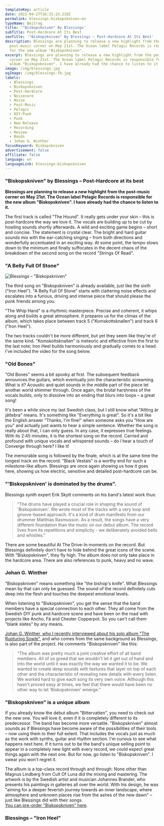 ```yaml
---
templateKey: article
date: 2021-04-27T16:31:23.218Z
permalink: blessings-biskopskniven-en
typeName: Beitrag
title: '"Biskopskniven" By Blessings'
subTitle: Post-Hardcore At Its Best
seoTitle: '"Biskopskniven" By Blessings – Post-Hardcore At Its Best'
description: Blessings are planning to release a new highlight from the
  post-music corner on May 21st. The Ocean label Pelagic Records is responsible
  for the new album "Biskopskniven".
excerpt: Blessings are planning to release a new highlight from the post-music
  corner on May 21st. The Ocean label Pelagic Records is responsible for the new
  album "Biskopskniven". I have already had the chance to listen to it.
image: /img/blessings.jpg
ogImage: /img/blessings-fb.jpg
labels:
  - Blessings
  - Biskopskniven
  - Post-Hardcore
  - Noisecore
  - Noise
  - Post-Music
  - Pelagic
  - DIY-Punk
  - Punk
  - New Release
  - Recording
  - Review
  - Bands
  - Johan G. Winther
focusKeyword: Biskopskniven
advertisement: false
affiliate: false
language: en
languageLink: blessings-biskopskniven
---
```

### "Biskopskniven" by Blessings – Post-Hardcore at its best

**Blessings are planning to release a new highlight from the post-music corner on May 21st. The Ocean label Pelagic Records is responsible for the new album "Biskopskniven". I have already had the chance to listen to it.**

The first track is called "The Hound". It really gets under your skin – this is post-hardcore the way we love it. The vocals are building up to be cut by howling sounds shortly afterwards. A wild and exciting game begins – short and concise. The statement is crystal clear. The bright and hard guitar sounds mix with the ear-catching singing – from both directions and wonderfully accentuated in an exciting way. At some point, the tempo slows down to the minimum and finally suffocates in the decent chaos of the breakdown of the second song on the record "Strings Of Read".

### "A Belly Full Of Stone"

![Blessings – "Biskopskniven"](/img/blessings-biskopskniven-cover.jpeg "Blessings – \"Biskopskniven\"")

The third song on "Biskopskniven" is already available, just like the sixth ("Iron Heel"). "A Belly Full Of Stone" starts with clattering noise effects and escalates into a furious, driving and intense piece that should please the punk friends among you.

"The Whip Hand" is a rhythmic masterpiece. Precise and coherent, it whips along and builds a great atmosphere. It prepares us for the climax of the album, which takes place between track 5 ("Komskottsknallen") and track 6 ("Iron Heel").

The two tracks couldn't be more different, but yet they seem like they're of the same kind. "Komskottsknallen" is meteoric and effective from the first to the last note; Iron Heel builds harmoniously and gradually comes to a head. I've included the video for the song below.

### "Old Bones"

"Old Bones" seems a bit spooky at first. The subsequent feedback announces the guitars, which eventually join the characteristic screaming. What is it? Acoustic and quiet sounds in the middle part of the piece let another world shimmer through. Once again, the brutal harshness of the vocals builds, only to dissolve into an ending that blurs into loops – a great song!

It's been a while since my last Swedish class, but I still know what "Allting är jättebra" means. It's something like "Everything is great". So it's a bit like the English answer "Thanks, I'm fine!" when someone asks you "How are you" and actually just wants to hear a simple sentence. Whether the song is really about that, I can only guess. In any case, it expresses true feelings. With its 2:45 minutes, it is the shortest song on the record. Carried and profound with unique vocals and whispered sounds – do I hear a touch of Converge through here? I like it!

The memorable song is followed by the finale, which is at the same time the longest track on the record. "Black Vestals" is a worthy end for such a milestone-like album. Blessings are once again showing us how it goes here, showing us how electric, sensitive and detailed post-hardcore can be.

### "'Biskopskniven' is dominated by the drums".

Blessings synth expert Erik Skytt comments on his band's latest work thus:

> "The drums have played a crucial role in shaping the sound of 'Biskopskniven'. We wrote most of the tracks with a very loop and groove-based approach. It's a kind of drum manifesto from our drummer Matthias Rasmusson. As a result, the songs have a very different foundation than the music on our debut album. The record lives from its repetitions and simplicity - we deliberately avoided bells and whistles."

There are some beautiful At The Drive-In moments on the record. But Blessings definitely don't have to hide behind the great icons of the scene. With "Biskopskniven", they fly high. The album does not only take place in the hardcore area. There are also references to punk, heavy and no wave.

### Johan G. Winther

"Biskopskniven" means something like "the bishop's knife". What Blessings mean by that can only be guessed. The sound of the record definitely cuts deep into the flesh and touches the deepest emotional levels.

When listening to "Biskopskniven", you get the sense that the band members have a special connection to each other. They all come from the Swedish DIY punk and hardcore scene and have been on the road with projects like Ancho, Fä and Chester Copperpot. So you can't call them "blank slates" by any means.

[Johan G. Winther, who I recently interviewed about his solo album "The Rupturing Sowle"](http://cardamonchai.com/2021/03/johan-g-winther-interview/), and who comes from the same background as Blessings, is also part of the project. He comments "Biskopskniven" like this:

> "The album was pretty much a joint creative effort of all band members. All of us greed that we wouldn't let it get out of hand and into the world until it was exactly the way we wanted it to be. We wanted to create deep sounds with textures that layer on top of each other and the characteristic of revealing new details with every listen. We worked hard to give each song its very own voice. Although this hasn't proved easy at times, we feel that there would have been no other way to let 'Biskopskniven' emerge."

### "Biskopskniven" is a unique album

If you already know the debut album "Bittervatten", you need to check out the new one. You will love it, even if it is completely different to its predecessor. The band has become more versatile. "Biskopskniven" almost sounds as if Blessings have become aware of the possibilities of their tools – now using them to their full extent. That includes the vocals just as much as the work with synths, guitar and rhythm section. I'm curious to see what happens next here. If it turns out to be the band's unique selling point to appear in a completely new light with every record, we could expect great things again with the next one. But for now, go listen to "Biskopskniven". I swear you won't regret it.

The album is a top-class record through and through: None other than Magnus Lindberg from Cult Of Luna did the mixing and mastering. The artwork is by the Swedish artist and musician Johannes Brander, who presents his paintings in galleries all over the world. With his design, he was "aiming for a deeper feverish journey towards an inner landscape, where atmosphere and unknown places rise from the ashes of the new dawn" – just like Blessings did with their songs.\
[You can pre-order "Biskopskniven" here](https://pelagic-records.com/product/blessings-biskopskniven-lp/).

### Blessings – "Iron Heel"